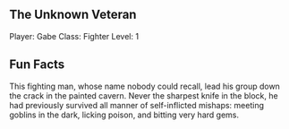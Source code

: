 
## The Unknown Veteran

Player: Gabe
Class: Fighter
Level: 1

## Fun Facts

This fighting man, whose name nobody could recall, lead his group down the
crack in the painted cavern.  Never the sharpest knife in the block, he had
previously survived all manner of self-inflicted mishaps: meeting goblins in
the dark, licking poison, and bitting very hard gems.
